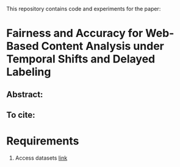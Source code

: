 This repository contains code and experiments for the paper:

# Fairness and Accuracy for Web-Based Content Analysis under Temporal Shifts and Delayed Labeling 

## Abstract:

## To cite:

# Requirements

1. Access datasets [link](https://drive.google.com/file/d/1EAuFH9m2yuX-p38N-0NpJIYDvyvkDmOF/view?usp=sharing)
